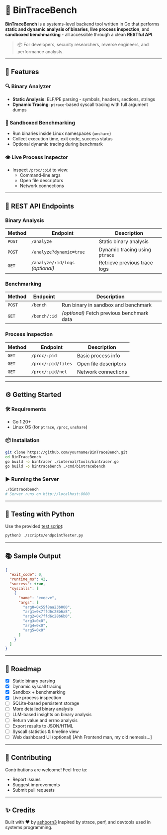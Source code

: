 # 🧠 BinTraceBench

**BinTraceBench** is a systems-level backend tool written in Go that performs **static and dynamic analysis of binaries**, **live process inspection**, and **sandboxed benchmarking** - all accessible through a clean **RESTful API**.

> 📦 For developers, security researchers, reverse engineers, and performance analysts.

---

## 🚀 Features

### 🔍 Binary Analyzer
- **Static Analysis**: ELF/PE parsing - symbols, headers, sections, strings
- **Dynamic Tracing**: `ptrace`-based syscall tracing with full argument dumps

### 🧪 Sandboxed Benchmarking
- Run binaries inside Linux namespaces (`unshare`)
- Collect execution time, exit code, success status
- Optional dynamic tracing during benchmark

### 👁️ Live Process Inspector
- Inspect `/proc/:pid` to view:
  - Command-line args
  - Open file descriptors
  - Network connections

---

## 🔧 REST API Endpoints

### Binary Analysis
| Method | Endpoint                        | Description                      |
|--------|----------------------------------|----------------------------------|
| `POST` | `/analyze`                       | Static binary analysis           |
| `POST` | `/analyze?dynamic=true`          | Dynamic tracing using `ptrace`   |
| `GET`  | `/analyze/:id/logs` *(optional)* | Retrieve previous trace logs     |

### Benchmarking
| Method | Endpoint        | Description                                |
|--------|------------------|--------------------------------------------|
| `POST` | `/bench`         | Run binary in sandbox and benchmark        |
| `GET`  | `/bench/:id`     | *(optional)* Fetch previous benchmark data |

### Process Inspection
| Method | Endpoint               | Description                    |
|--------|-------------------------|--------------------------------|
| `GET`  | `/proc/:pid`            | Basic process info             |
| `GET`  | `/proc/:pid/files`      | Open file descriptors          |
| `GET`  | `/proc/:pid/net`        | Network connections            |

---

## ⚙️ Getting Started

### 🛠 Requirements
- Go 1.20+
- Linux OS (for `ptrace`, `/proc`, `unshare`)

### 📦 Installation

```bash
git clone https://github.com/yourname/BinTraceBench.git
cd BinTraceBench
go build -o bintracer ./internal/tools/bintracer.go
go build -o bintracebench ./cmd/bintracebench
````

### ▶️ Running the Server

```bash
./bintracebench
# Server runs on http://localhost:8080
```

---

## 🧪 Testing with Python

Use the provided [test script](./scripts/endpointTester.py):

```bash
python3 ./scripts/endpointTester.py
```

---

## 📚 Sample Output

```json
{
  "exit_code": 0,
  "runtime_ms": 42,
  "success": true,
  "syscalls": [
    {
      "name": "execve",
      "args": [
        "arg0=0x55f8aa23b000",
        "arg1=0x7ffd6c28b6a8",
        "arg2=0x7ffd6c28b6b0",
        "arg3=0x0",
        "arg4=0x0",
        "arg5=0x0"
      ]
    }
  ]
}
```

---

## 🧭 Roadmap

* [x] Static binary parsing
* [x] Dynamic syscall tracing
* [x] Sandbox + benchmarking
* [x] Live process inspection
* [ ] SQLite-based persistent storage
* [ ] More detailed binary analysis
* [ ] LLM-based insights on binary analysis
* [ ] Return value and errno analysis
* [ ] Export results to JSON/HTML
* [ ] Syscall statistics & timeline view
* [ ] Web dashboard UI (optional) [Ahh Frontend man, my old nemesis...]

---

## 🤝 Contributing

Contributions are welcome! Feel free to:

* Report issues
* Suggest improvements
* Submit pull requests

---

## ✨ Credits

Built with ❤️ by [ashborn3](https://github.com/ashborn3)
Inspired by strace, perf, and devtools used in systems programming.

```